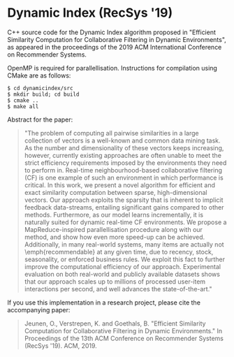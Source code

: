 # Dynamic Index (RecSys '19)

C++ source code for the Dynamic Index algorithm proposed in "Efficient Similarity Computation for Collaborative Filtering in Dynamic Environments", as appeared in the proceedings of the 2019 ACM International Conference on Recommender Systems.

OpenMP is required for parallellisation.
Instructions for compilation using CMake are as follows:

```
$ cd dynamicindex/src
$ mkdir build; cd build
$ cmake ..
$ make all
```

Abstract for the paper:
> "The problem of computing all pairwise similarities in a large collection of vectors is a well-known and common data mining task.
> As the number and dimensionality of these vectors keeps increasing, however, currently existing approaches are often unable to meet the strict efficiency requirements imposed by the environments they need to perform in.
Real-time neighbourhood-based collaborative filtering (CF) is one example of such an environment in which performance is critical.
> In this work, we present a novel algorithm for efficient and exact similarity computation between sparse, high-dimensional vectors.
> Our approach exploits the sparsity that is inherent to implicit feedback data-streams, entailing significant gains compared to other methods.
> Furthermore, as our model learns incrementally, it is naturally suited for dynamic real-time CF environments.
> We propose a MapReduce-inspired parallellisation procedure along with our method, and show how even more speed-up can be achieved.
> Additionally, in many real-world systems, many items are actually not \emph{recommendable} at any given time, due to recency, stock, seasonality, or enforced business rules.
> We exploit this fact to further improve the computational efficiency of our approach.
> Experimental evaluation on both real-world and publicly available datasets shows that our approach scales up to millions of processed user-item interactions per second, and well advances the state-of-the-art."

If you use this implementation in a research project, please cite the accompanying paper:
>Jeunen, O., Verstrepen, K. and Goethals, B. "Efficient Similarity Computation for Collaborative Filtering in Dynamic Environments." In Proceedings of the 13th ACM Conference on Recommender Systems (RecSys '19). ACM, 2019.
